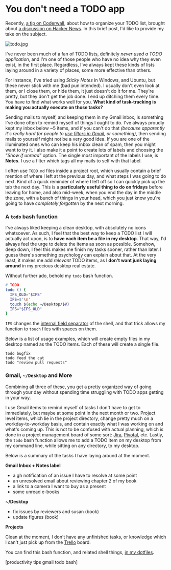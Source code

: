 # You don't need a TODO app

Recently, [a tip on Coderwall][1], about how to organize your TODO list, brought about [a discussion on Hacker News][2]. In this brief post, I'd like to provide my take on the subject.

![todo.jpg][3]

I've never been much of a fan of TODO lists, definitely _never used a TODO application_, and I'm one of those people who have no idea why they even exist, in the first place. Regardless, I've always kept these kinds of lists laying around in a variety of places, some more effective than others.

For instance, I've tried using _Sticky Notes_ in Windows, and Ubuntu, but these never stick with me (bad pun intended). I usually don't even look at them, or I close them, or hide them, it just doesn't do it for me. They're pretty, but they don't get the job done. I end up ditching them every time. You have to find what works well for you. **What kind of task-tracking is making you actually execute on those tasks?**


  [1]: https://coderwall.com/p/kpd7ra "The best todo list app for any developer"
  [2]: https://news.ycombinator.com/item?id=7162131 "Check out the comments on Hacker News"
  [3]: http://i.imgur.com/OvMZBs9.jpg

Sending mails to myself, and keeping them in my Gmail inbox, is something I've done often to remind myself of things I ought to do. I've always proudly kept my inbox below ~5 items, and if you can't do that _(because apparently it's really hard for people to [use filters in Gmail][1], or something)_, then sending mails to yourself might not be a very good idea. If you are one of the illuminated ones who can keep his inbox clean of spam, then you might want to try it. I also make it a point to create lots of labels and choosing the _"Show if unread"_ option. The single most important of the labels I use, is **Notes**. I use a filter which tags all my mails to self with that label.

I often use `TODO.md` files inside a project root, which usually contain a brief mention of where I left at the previous day, and what steps I was going to do next. Kind of a quick reminder of where I left off so I can quickly pick up the tab the next day. This is a **particularly useful thing to do on fridays** before leaving for home, and also mid-week, when you end the day in the middle the zone, with a bunch of things in your head, which you just know you're going to have _completely forgotten_ by the next morning.

### A `todo` bash function

I've always liked keeping a clean desktop, with absolutely no icons whatsoever. As such, I feel that the best way to keep a TODO list I will actually act upon, is to **have each item be a file in my desktop**. That way, I'd always feel the urge to delete the items as soon as possible. Somehow, deep down, I feel this makes me finish my tasks sooner, rather than later. I guess there's something psychology can explain about that. At the very least, it makes me add _relevant_ TODO items, as **I don't want junk laying around** in my precious desktop real estate.

Without further ado, behold my `todo` bash function.

```bash
# TODO
todo () {
  IFS_OLD="$IFS"
  IFS=$'\n'
  touch $(echo ~/Desktop/$@)
  IFS="$IFS_OLD"
}
```

`IFS` changes the [internal field separator][2] of the shell, and that trick allows my function to `touch` files with spaces on them.

Below is a list of usage examples, which will create empty files in my desktop named as the TODO items. Each of these will create a single file.

```shell
todo bugfix
todo feed the cat
todo "review pull requests"
```

### Gmail, `~/Desktop` and More

Combining all three of these, you get a pretty organized way of going through your day without spending time struggling with TODO apps getting in your way.

I use Gmail items to remind myself of tasks I don't have to get to immediately, but maybe at some point in the next month or two. Project level items, which lie in the project directory, change pretty much on a workday-to-workday basis, and contain exactly what I was working on and what's coming up. This is not to be confused with actual planning, which is done in a project management board of some sort: [Jira][3], [Pivotal][4], etc. Lastly, the `todo` bash function allows me to add a TODO item on my desktop from my command line, while sitting on any directory, to my desktop.

Below is a summary of the tasks I have laying around at the moment.

**Gmail Inbox + Notes label**

- a gh notification of an issue I have to resolve at some point
- an unresolved email about reviewing chapter 2 of my book
- a link to a camera I want to buy as a present
- some unread e-books

**~/Desktop**

- fix issues by reviewers and susan (book)
- update figures (book)

**Projects**

Clean at the moment, I don't have any unfinished tasks, or knowledge which I can't just pick up from the [Trello][5] board.

You can find this bash function, and related shell things, [in my dotfiles][6].

  [1]: https://support.google.com/mail/answer/6579?hl=en "Using Filters, Gmail Help"
  [2]: http://en.wikipedia.org/wiki/Internal_field_separator "Internal field separator, Wikipedia"
  [3]: https://www.atlassian.com/software/jira "Jira Project Management and Issue Tracking"
  [4]: https://www.pivotaltracker.com/ "Pivotal Tracker"
  [5]: https://trello.com/ "Trello Project Management"
  [6]: https://github.com/bevacqua/dotfiles/blob/0ba35a82c9d876a92e9841f96f6a2d5da5e345c1/zsh/aliases#L4-L10 "bevacqua/dotfiles aliases on GitHub"

[productivity tips gmail todo bash]
